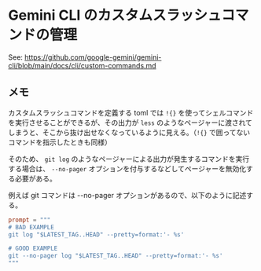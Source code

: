 # Gemini CLI のカスタムスラッシュコマンドの管理

See: <https://github.com/google-gemini/gemini-cli/blob/main/docs/cli/custom-commands.md>

## メモ

カスタムスラッシュコマンドを定義する toml では `!{}` を使ってシェルコマンドを実行させることができるが、その出力が `less` のようなページャーに渡されてしまうと、そこから抜け出せなくなっているように見える。（`!{}` で囲ってないコマンドを指示したときも同様）

そのため、 `git log` のようなページャーによる出力が発生するコマンドを実行する場合は、 `--no-pager` オプションを付与するなどしてページャーを無効化する必要がある。

例えば git コマンドは --no-pager オプションがあるので、以下のように記述する。

```toml
prompt = """
# BAD EXAMPLE
git log "$LATEST_TAG..HEAD" --pretty=format:'- %s'

# GOOD EXAMPLE
git --no-pager log "$LATEST_TAG..HEAD" --pretty=format:'- %s'
"""
```
